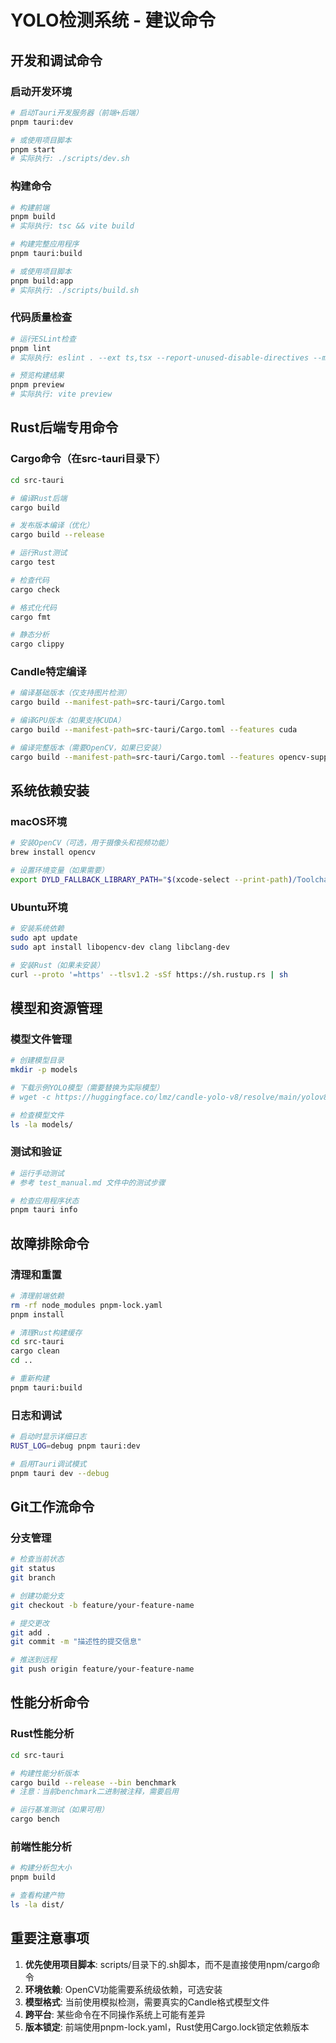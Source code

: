 # YOLO检测系统 - 建议命令

## 开发和调试命令

### 启动开发环境
```bash
# 启动Tauri开发服务器（前端+后端）
pnpm tauri:dev

# 或使用项目脚本
pnpm start
# 实际执行: ./scripts/dev.sh
```

### 构建命令
```bash
# 构建前端
pnpm build
# 实际执行: tsc && vite build

# 构建完整应用程序
pnpm tauri:build

# 或使用项目脚本
pnpm build:app
# 实际执行: ./scripts/build.sh
```

### 代码质量检查
```bash
# 运行ESLint检查
pnpm lint
# 实际执行: eslint . --ext ts,tsx --report-unused-disable-directives --max-warnings 0

# 预览构建结果
pnpm preview
# 实际执行: vite preview
```

## Rust后端专用命令

### Cargo命令（在src-tauri目录下）
```bash
cd src-tauri

# 编译Rust后端
cargo build

# 发布版本编译（优化）
cargo build --release

# 运行Rust测试
cargo test

# 检查代码
cargo check

# 格式化代码
cargo fmt

# 静态分析
cargo clippy
```

### Candle特定编译
```bash
# 编译基础版本（仅支持图片检测）
cargo build --manifest-path=src-tauri/Cargo.toml

# 编译GPU版本（如果支持CUDA）
cargo build --manifest-path=src-tauri/Cargo.toml --features cuda

# 编译完整版本（需要OpenCV，如果已安装）
cargo build --manifest-path=src-tauri/Cargo.toml --features opencv-support
```

## 系统依赖安装

### macOS环境
```bash
# 安装OpenCV（可选，用于摄像头和视频功能）
brew install opencv

# 设置环境变量（如果需要）
export DYLD_FALLBACK_LIBRARY_PATH="$(xcode-select --print-path)/Toolchains/XcodeDefault.xctoolchain/usr/lib/"
```

### Ubuntu环境
```bash
# 安装系统依赖
sudo apt update
sudo apt install libopencv-dev clang libclang-dev

# 安装Rust（如果未安装）
curl --proto '=https' --tlsv1.2 -sSf https://sh.rustup.rs | sh
```

## 模型和资源管理

### 模型文件管理
```bash
# 创建模型目录
mkdir -p models

# 下载示例YOLO模型（需要替换为实际模型）
# wget -c https://huggingface.co/lmz/candle-yolo-v8/resolve/main/yolov8s.safetensors -O models/yolov8s.safetensors

# 检查模型文件
ls -la models/
```

### 测试和验证
```bash
# 运行手动测试
# 参考 test_manual.md 文件中的测试步骤

# 检查应用程序状态
pnpm tauri info
```

## 故障排除命令

### 清理和重置
```bash
# 清理前端依赖
rm -rf node_modules pnpm-lock.yaml
pnpm install

# 清理Rust构建缓存
cd src-tauri
cargo clean
cd ..

# 重新构建
pnpm tauri:build
```

### 日志和调试
```bash
# 启动时显示详细日志
RUST_LOG=debug pnpm tauri:dev

# 启用Tauri调试模式
pnpm tauri dev --debug
```

## Git工作流命令

### 分支管理
```bash
# 检查当前状态
git status
git branch

# 创建功能分支
git checkout -b feature/your-feature-name

# 提交更改
git add .
git commit -m "描述性的提交信息"

# 推送到远程
git push origin feature/your-feature-name
```

## 性能分析命令

### Rust性能分析
```bash
cd src-tauri

# 构建性能分析版本
cargo build --release --bin benchmark
# 注意：当前benchmark二进制被注释，需要启用

# 运行基准测试（如果可用）
cargo bench
```

### 前端性能分析
```bash
# 构建分析包大小
pnpm build

# 查看构建产物
ls -la dist/
```

## 重要注意事项

1. **优先使用项目脚本**: scripts/目录下的.sh脚本，而不是直接使用npm/cargo命令
2. **环境依赖**: OpenCV功能需要系统级依赖，可选安装
3. **模型格式**: 当前使用模拟检测，需要真实的Candle格式模型文件
4. **跨平台**: 某些命令在不同操作系统上可能有差异
5. **版本锁定**: 前端使用pnpm-lock.yaml，Rust使用Cargo.lock锁定依赖版本